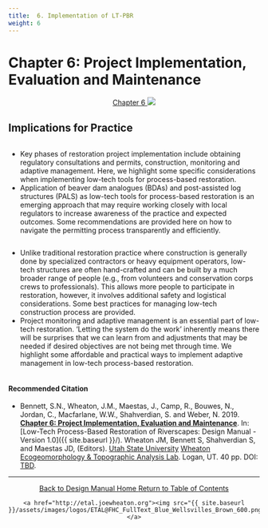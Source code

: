 ```yaml
---
title:  6. Implementation of LT-PBR
weight: 6
---
```


# Chapter 6: Project Implementation, Evaluation and Maintenance

<div align="center">
	<a class="hollow button" href="https://s3-us-west-2.amazonaws.com/etalweb.joewheaton.org/Workshops/BRAT/2018/Burnt/Macfarlane_et_al-2018-Environmental_Management.pdf"><i class = "fa fa-file-pdf-o" ></i>  Chapter 6 </a>
	<img src="{{ site.baseurl }}/assets/images/PBR_LT_cc_100w.png">

</div>


## Implications for Practice

<div class="row small-up-2 medium-up-2">
  <div class="column">
    <div class="card">
        <div class="card-section">
       		<ul>
       			<li>Key phases of restoration project implementation include obtaining regulatory consultations and permits, construction, monitoring and adaptive management. Here, we highlight some specific considerations when implementing low-tech tools for process-based restoration.  </li>
       			<li>Application of beaver dam analogues (BDAs) and post-assisted log structures (PALS) as low-tech tools for process-based restoration is an emerging approach that may require working closely with local regulators to increase awareness of the practice and expected outcomes. Some recommendations are provided here on how to navigate the permitting process transparently and efficiently. </li>
       		</ul>
        </div>
    </div>
  </div>
  <div class="column">
    <div class="card">
        <div class="card-section">
              <ul>
       			<li>Unlike traditional restoration practice where construction is generally done by specialized contractors or heavy equipment operators, low-tech structures are often hand-crafted and can be built by a much broader range of people (e.g., from volunteers and conservation corps crews to professionals). This allows more people to participate in restoration, however, it involves additional safety and logistical considerations. Some best practices for managing low-tech construction process are provided.</li>
       			<li>Project monitoring and adaptive management is an essential part of low-tech restoration. ‘Letting the system do the work’ inherently means there will be surprises that we can learn from and adjustments that may be needed if desired objectives are not being met through time. We highlight some affordable and practical ways to implement adaptive management in low-tech process-based restoration.</li>
       		</ul>
        </div>
    </div>
  </div>
 </div>
 

#### Recommended Citation

- <a href="http://chapterlink.com" ><i class="fa fa-file-pdf-o" aria-hidden="true"></i></a> Bennett, S.N., Wheaton, J.M., Maestas, J., Camp, R., Bouwes, N., Jordan, C., Macfarlane, W.W., Shahverdian, S. and Weber, N. 2019. **[Chapter 6: Project Implementation, Evaluation and Maintenance](http://chapterlink.com)**. In: [Low-Tech Process-Based Restoration of Riverscapes: Design Manual - Version 1.0]({{ site.baseurl }}/). Wheaton JM, Bennett S, Shahverdian S, and Maestas JD, (Editors). [Utah State University](http://restoration.usu.edu/) [Wheaton Ecogeomorphology & Topographic Analysis Lab](http://etal.joewheaton.org). Logan, UT.  40 pp. DOI: [TBD](http://dx.doi.org/).








------
<div align="center">
	<a class="hollow button" href="{{ site.baseurl }}/"><i class="fa fa-arrow-circle-left" aria-hidden="true"></i>  Back to Design Manual Home <i class="fa fa-book" aria-hidden="true"></i></a>
	<a class="hollow button" href="{{ site.baseurl }}/manual/"><i class="fa fa-arrow-circle-up" aria-hidden="true"></i>  Return to Table of Contents <i class="fa fa-list-ol" aria-hidden="true"></i></a>

    <a href="http://etal.joewheaton.org"><img src="{{ site.baseurl }}/assets/images/logos/ETAL@FHC_FullText_Blue_Wellsvilles_Brown_600.png"></a>

</div>